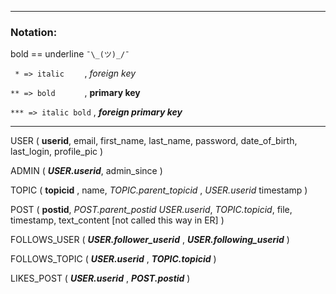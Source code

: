 ***
### Notation:

bold == underline `¯\_(ツ)_/¯`

`  * => italic     ` , *foreign key*
 
` ** => bold       ` , **primary key**

`*** => italic bold` , ***foreign primary key***

***

USER (
    **userid**,
    email, 
    first_name, 
    last_name,
    password,
    date_of_birth,
    last_login,
    profile_pic
)

ADMIN (
     ***USER.userid***,
     admin_since 
)

TOPIC (
    **topicid** ,
    name,
    *TOPIC.parent_topicid* ,
    *USER.userid* 
    timestamp
)

POST (
    **postid**,
    *POST.parent_postid*
    *USER.userid*, 
    *TOPIC.topicid*, 
    file,
    timestamp,
    text_content [not called this way in ER]
)

FOLLOWS_USER (
    ***USER.follower_userid*** ,
    ***USER.following_userid*** 
)

FOLLOWS_TOPIC (
    ***USER.userid*** ,
    ***TOPIC.topicid*** 
)

LIKES_POST (
    ***USER.userid*** ,
    ***POST.postid*** 
)


